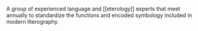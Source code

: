 A group of experienced language and [[eterology]] experts that meet annually to standardize the functions and encoded symbology included in modern literography.


